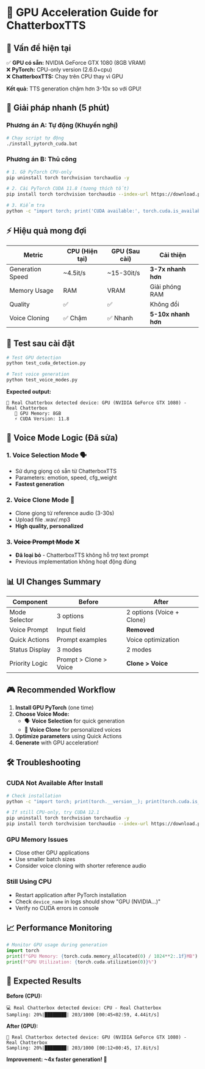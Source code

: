 # 🚀 GPU Acceleration Guide for ChatterboxTTS

## 🎯 Vấn đề hiện tại

✅ **GPU có sẵn:** NVIDIA GeForce GTX 1080 (8GB VRAM)  
❌ **PyTorch:** CPU-only version (2.6.0+cpu)  
❌ **ChatterboxTTS:** Chạy trên CPU thay vì GPU  

**Kết quả:** TTS generation chậm hơn 3-10x so với GPU!

## 🚀 Giải pháp nhanh (5 phút)

### Phương án A: Tự động (Khuyến nghị)

```bash
# Chạy script tự động
./install_pytorch_cuda.bat
```

### Phương án B: Thủ công

```bash
# 1. Gỡ PyTorch CPU-only
pip uninstall torch torchvision torchaudio -y

# 2. Cài PyTorch CUDA 11.8 (tương thích tốt)
pip install torch torchvision torchaudio --index-url https://download.pytorch.org/whl/cu118

# 3. Kiểm tra
python -c "import torch; print('CUDA available:', torch.cuda.is_available())"
```

## ⚡ Hiệu quả mong đợi

| Metric | CPU (Hiện tại) | GPU (Sau cài) | Cải thiện |
|--------|----------------|---------------|-----------|
| Generation Speed | ~4.5it/s | ~15-30it/s | **3-7x nhanh hơn** |
| Memory Usage | RAM | VRAM | Giải phóng RAM |
| Quality | ✅ | ✅ | Không đổi |
| Voice Cloning | ✅ Chậm | ✅ Nhanh | **5-10x nhanh hơn** |

## 🧪 Test sau cài đặt

```python
# Test GPU detection
python test_cuda_detection.py

# Test voice generation
python test_voice_modes.py
```

**Expected output:**
```
🎯 Real Chatterbox detected device: GPU (NVIDIA GeForce GTX 1080) - Real Chatterbox
   🚀 GPU Memory: 8GB
   ⚡ CUDA Version: 11.8
```

## 🔧 Voice Mode Logic (Đã sửa)

### 1. **Voice Selection Mode** 🗣️
- Sử dụng giọng có sẵn từ ChatterboxTTS
- Parameters: emotion, speed, cfg_weight
- **Fastest generation**

### 2. **Voice Clone Mode** 🎤  
- Clone giọng từ reference audio (3-30s)
- Upload file .wav/.mp3
- **High quality, personalized**

### 3. **~~Voice Prompt Mode~~** ❌
- **Đã loại bỏ** - ChatterboxTTS không hỗ trợ text prompt
- Previous implementation không hoạt động đúng

## 📊 UI Changes Summary

| Component | Before | After |
|-----------|--------|-------|
| Mode Selector | 3 options | 2 options (Voice + Clone) |
| Voice Prompt | Input field | **Removed** |
| Quick Actions | Prompt examples | Voice optimization |
| Status Display | 3 modes | 2 modes |
| Priority Logic | Prompt > Clone > Voice | **Clone > Voice** |

## 🎮 Recommended Workflow

1. **Install GPU PyTorch** (one time)
2. **Choose Voice Mode:**
   - 🗣️ **Voice Selection** for quick generation
   - 🎤 **Voice Clone** for personalized voices
3. **Optimize parameters** using Quick Actions
4. **Generate** with GPU acceleration!

## 🛠️ Troubleshooting

### CUDA Not Available After Install
```bash
# Check installation
python -c "import torch; print(torch.__version__); print(torch.cuda.is_available())"

# If still CPU-only, try CUDA 12.1
pip uninstall torch torchvision torchaudio -y
pip install torch torchvision torchaudio --index-url https://download.pytorch.org/whl/cu121
```

### GPU Memory Issues
- Close other GPU applications
- Use smaller batch sizes
- Consider voice cloning with shorter reference audio

### Still Using CPU
- Restart application after PyTorch installation
- Check `device_name` in logs should show "GPU (NVIDIA...)"
- Verify no CUDA errors in console

## 📈 Performance Monitoring

```python
# Monitor GPU usage during generation
import torch
print(f"GPU Memory: {torch.cuda.memory_allocated(0) / 1024**2:.1f}MB")
print(f"GPU Utilization: {torch.cuda.utilization(0)}%")
```

## 🎉 Expected Results

**Before (CPU):**
```
💻 Real Chatterbox detected device: CPU - Real Chatterbox
Sampling: 20%|████████| 203/1000 [00:45<02:59, 4.44it/s]
```

**After (GPU):**
```
🎯 Real Chatterbox detected device: GPU (NVIDIA GeForce GTX 1080) - Real Chatterbox
Sampling: 20%|████████| 203/1000 [00:12<00:45, 17.8it/s]
```

**Improvement: ~4x faster generation! 🚀** 